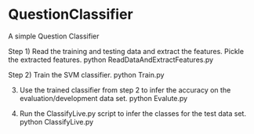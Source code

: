 # QuestionClassifier
A simple Question Classifier

Step 1) Read the training and testing data and extract the features. Pickle the extracted features.
python ReadDataAndExtractFeatures.py

Step 2) Train the SVM classifier.
python Train.py

3) Use the trained classifier from step 2 to infer the accuracy on the evaluation/development data set.
python Evalute.py

4) Run the ClassifyLive.py script to infer the classes for the test data set.
python ClassifyLive.py